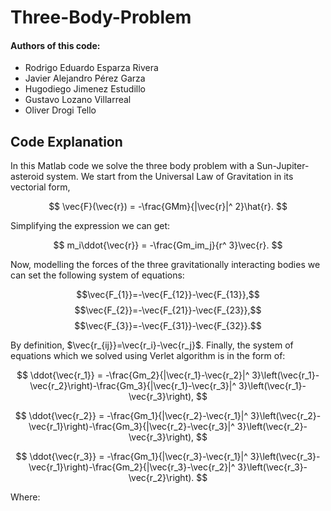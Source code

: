 # Three-Body-Problem

<h4>Authors of this code:</h4>

- Rodrigo Eduardo Esparza Rivera
- Javier Alejandro Pérez Garza
- Hugodiego Jimenez Estudillo
- Gustavo Lozano Villarreal
- Oliver Drogi Tello

## Code Explanation
In this Matlab code we solve the three body problem with a Sun-Jupiter-asteroid system. We start from the Universal Law of Gravitation in its vectorial form,

$$
\vec{F}(\vec{r})  = -\frac{GMm}{|\vec{r}|^ 2}\hat{r}.
$$

Simplifying the expression we can get:

$$
m_i\ddot{\vec{r}}  = -\frac{Gm_im_j}{r^ 3}\vec{r}.
$$

Now, modelling the forces of the three gravitationally interacting bodies we can set the following system of equations:

$$\vec{F_{1}}=-\vec{F_{12}}-\vec{F_{13}},$$
$$\vec{F_{2}}=-\vec{F_{21}}-\vec{F_{23}},$$
$$\vec{F_{3}}=-\vec{F_{31}}-\vec{F_{32}}.$$

By definition, $\vec{r_{ij}}=\vec{r_i}-\vec{r_j}$. Finally, the system of equations which we solved using Verlet algorithm is in the form of:

$$
\ddot{\vec{r_1}}  = -\frac{Gm_2}{|\vec{r_1}-\vec{r_2}|^ 3}\left(\vec{r_1}-\vec{r_2}\right)-\frac{Gm_3}{|\vec{r_1}-\vec{r_3}|^ 3}\left(\vec{r_1}-\vec{r_3}\right),
$$

$$
\ddot{\vec{r_2}}  = -\frac{Gm_1}{|\vec{r_2}-\vec{r_1}|^ 3}\left(\vec{r_2}-\vec{r_1}\right)-\frac{Gm_3}{|\vec{r_2}-\vec{r_3}|^ 3}\left(\vec{r_2}-\vec{r_3}\right),
$$

$$
\ddot{\vec{r_3}}  = -\frac{Gm_1}{|\vec{r_3}-\vec{r_1}|^ 3}\left(\vec{r_3}-\vec{r_1}\right)-\frac{Gm_2}{|\vec{r_3}-\vec{r_2}|^ 3}\left(\vec{r_3}-\vec{r_2}\right).
$$

Where:
